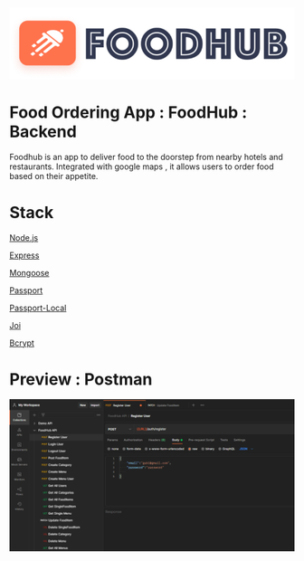![jh](assets/images/logo_02.png)

# Food Ordering App : FoodHub : Backend

Foodhub is an app to deliver food to the doorstep from nearby hotels and restaurants. Integrated with google maps , it allows users to order food based on their appetite.

# Stack

[Node.js](https://nodejs.org/en/docs/)

[Express](https://expressjs.com/en/4x/api.html)

[Mongoose](https://mongoosejs.com/docs/guide.html)

[Passport](http://www.passportjs.org/packages/)

[Passport-Local](http://www.passportjs.org/packages/passport-local/)

[Joi](https://github.com/sideway/joi)

[Bcrypt](https://www.npmjs.com/package/bcryptjs)

# Preview : Postman

[![foodhub_postman](assets/images/foodhub_postman.png)](https://youtube.com)
